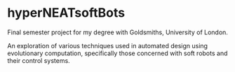 # hyperNEATsoftBots

Final semester project for my degree with Goldsmiths, University of London.

An exploration of various techniques used in automated design using evolutionary computation, specifically those concerned with soft robots and their control systems.
